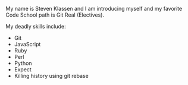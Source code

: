 My name is Steven Klassen and I am introducing myself and my favorite Code School path is Git Real (Electives).

My deadly skills include:
* Git
* JavaScript
* Ruby
* Perl
* Python
* Expect
* Killing history using git rebase
